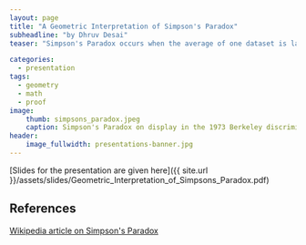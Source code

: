 ```yaml
---
layout: page
title: "A Geometric Interpretation of Simpson's Paradox"
subheadline: "by Dhruv Desai"
teaser: "Simpson's Paradox occurs when the average of one dataset is larger than the average of another dataset, despite all or almost all the individual members of the two datasets displaying the opposite relation. In this presentation, Dhruv gives a proof on when Simpson's Paradox may be applicable, using a geometric vector-based proof."

categories:
  - presentation
tags:
  - geometry
  - math
  - proof
image:
    thumb: simpsons_paradox.jpeg
    caption: Simpson's Paradox on display in the 1973 Berkeley discrimination case.
header:
    image_fullwidth: presentations-banner.jpg
---
```

<!-- Page Content Starts Here -->
[Slides for the presentation are given here]({{ site.url }}/assets/slides/Geometric_Interpretation_of_Simpsons_Paradox.pdf)
## References
[Wikipedia article on Simpson's Paradox](https://www.wikiwand.com/en/Simpson's_paradox)

